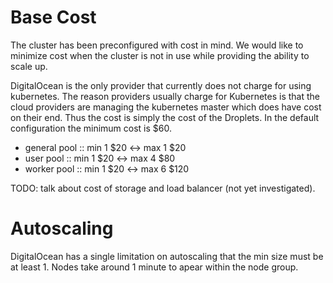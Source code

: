 # Base Cost

The cluster has been preconfigured with cost in mind. We would like to
minimize cost when the cluster is not in use while providing the
ability to scale up.



DigitalOcean is the only provider that currently does not charge for
using kubernetes. The reason providers usually charge for Kubernetes
is that the cloud providers are managing the kubernetes master which
does have cost on their end. Thus the cost is simply the cost of the
Droplets. In the default configuration the minimum cost is $60.

 - general pool :: min 1  $20 <-> max 1 $20
 - user pool :: min 1 $20 <-> max 4 $80
 - worker pool :: min 1 $20 <-> max 6 $120

TODO: talk about cost of storage and load balancer (not yet
investigated).



# Autoscaling



DigitalOcean has a single limitation on autoscaling that the min size
must be at least 1. Nodes take around 1 minute to apear within the
node group.



